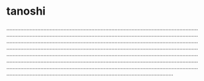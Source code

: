 # tanoshi
................................................................................................................................................................................................................................................................................................................................................................................................................................................................................................................................................................................................................................................................................................................................................................................................................................................................................................................................................................................................................